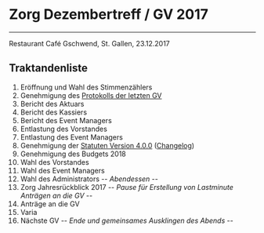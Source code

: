 Zorg Dezembertreff / GV 2017
======
---
Restaurant Café Gschwend, St. Gallen, 23.12.2017

## Traktandenliste
  1. Eröffnung und Wahl des Stimmenzählers
  2. Genehmigung des [Protokolls der letzten GV](https://bitbucket.org/zorgvorstand/zorg-verein-docs/src/8601154138b63227f0012e7831cf166e0fc878ad/GV/2009-10-03%20Zorg%20GV%202009%20Protokoll%20.md?at=master&fileviewer=file-view-default)
  3. Bericht des Aktuars
  4. Bericht des Kassiers
  5. Bericht des Event Managers
  6. Entlastung des Vorstandes
  7. Entlastung des Event Managers
  8. Genehmigung der [Statuten Version 4.0.0](https://bitbucket.org/zorgvorstand/zorg-verein-docs/src/8601154138b63227f0012e7831cf166e0fc878ad/Statuten.md?at=master&fileviewer=file-view-default) ([Changelog](https://bitbucket.org/zorgvorstand/zorg-verein-docs/diff/Statuten.md?diff1=b74b2e9f4298&diff2=8601154138b63227f0012e7831cf166e0fc878ad&at=master))
  9. Genehmigung des Budgets 2018
  10. Wahl des Vorstandes
  11. Wahl des Event Managers
  12. Wahl des Administrators
  -- *Abendessen* --
  13. Zorg Jahresrückblick 2017
  -- *Pause für Erstellung von Lastminute Anträgen an die GV* --
  14. Anträge an die GV
  15. Varia
  16. Nächste GV
  -- *Ende und gemeinsames Ausklingen des Abends* --
